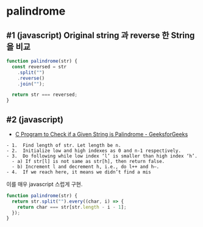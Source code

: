 # palindrome

## #1 (javascript) Original string 과 reverse 한 String 을 비교

```javascript
function palindrome(str) {
  const reversed = str
    .split("")
    .reverse()
    .join("");

  return str === reversed;
}
```

## #2 (javascript)

- [C Program to Check if a Given String is Palindrome - GeeksforGeeks](https://www.geeksforgeeks.org/c-program-check-given-string-palindrome/)

```
- 1.  Find length of str. Let length be n.
- 2.  Initialize low and high indexes as 0 and n-1 respectively.
- 3.  Do following while low index ‘l’ is smaller than high index ‘h’.
  - a) If str[l] is not same as str[h], then return false.
  - b) Increment l and decrement h, i.e., do l++ and h–.
- 4.  If we reach here, it means we didn’t find a mis
```

이를 매우 javascript 스럽게 구현.

```javascript
function palindrome(str) {
  return str.split("").every((char, i) => {
    return char === str[str.length - i - 1];
  });
}
```
